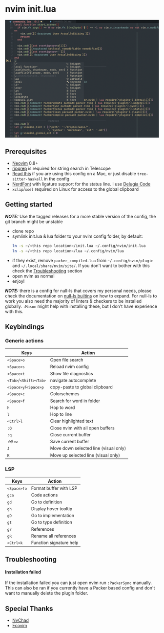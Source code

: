# nvim init.lua

![screenshot](screenshot.png)

## Prerequisites

- [Neovim](http://neovim.io/) 0.8+
- [ripgrep](https://github.com/BurntSushi/ripgrep) is required for string search
  in Telescope
- [Read this](https://github.com/tree-sitter/tree-sitter-haskell#building-on-macos)
  if you are using this config on a Mac, or just disable `tree-sitter-haskell`
  in the config
- [NerdFont](https://www.nerdfonts.com/font-downloads) with ligature support for
  the status line. I use [Delugia Code](https://github.com/adam7/delugia-code)
- `xclip`/`xsel` required on Linux for access to the global clipboard

## Getting started

**_NOTE:_** Use the tagged releases for a more stable version of the config, the
git branch might be unstable

- clone repo
- symlink init.lua & lua folder to your nvim config folder, by default:
  ```bash
  ln -s ~/<this repo location>/init.lua ~/.config/nvim/init.lua
  ln -s ~/<this repo location>/lua ~/.config/nvim/lua
  ```
- if they exist, remove `packer_compiled.lua` from `~/.config/nvim/plugin` and
  `~/.local/share/nvim/site/`. If you don't want to bother with this check the
  [Troubleshooting](#troubleshooting) section
- open nvim as normal
- enjoy!

**_NOTE:_** there is a config for null-ls that covers my personal needs, please
check the documentation on
[null-ls builtins](https://github.com/jose-elias-alvarez/null-ls.nvim/blob/main/doc/BUILTINS.md)
on how to expand. For null-ls to work you also need the majority of linters &
checkers to be installed globally. `:Mason` might help with installing these,
but I don't have experience with this.

## Keybindings

### Generic actions

| Keys                   | Action                                |
| ---------------------- | ------------------------------------- |
| `<Space>o`             | Open file search                      |
| `<Space>s`             | Reload nvim config                    |
| `<Space>t`             | Show file diagnostics                 |
| `<Tab>`/`<Shift><Tab>` | navigate autocomplete                 |
| `<Space>y`/`<Space>p`  | copy-paste to global clipboard        |
| `<Space>c`             | Colorschemes                          |
| `<Space>f`             | Search for word in folder             |
| `h`                    | Hop to word                           |
| `l`                    | Hop to line                           |
| `<Ctrl>l`              | Clear highlighted text                |
| `:Q`                   | Close nvim with all open buffers      |
| `:q`                   | Close current buffer                  |
| `:W`/`:w`              | Save current buffer                   |
| `J`                    | Move down selected line (visual only) |
| `K`                    | Move up selected line (visual only)   |

### LSP

| Keys        | Action                  |
| ----------- | ----------------------- |
| `<Space>fo` | Format buffer with LSP  |
| `gca`       | Code actions            |
| `gd`        | Go to definition        |
| `gh`        | Display hover tooltip   |
| `gD`        | Go to implementation    |
| `gt`        | Go to type definition   |
| `gr`        | References              |
| `gR`        | Rename all references   |
| `<Ctrl>k`   | Function signature help |

## Troubleshooting

#### Installation failed

If the installation failed you can just open nvim run `:PackerSync` manually.
This can also be ran if you currently have a Packer based config and don't want
to manually delete the plugin folder.

## Special Thanks

- [NvChad](https://nvchad.github.io/)
- [Ecovim](https://github.com/ecosse3/nvim)
